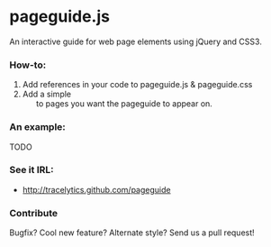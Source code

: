 pageguide.js
============

An interactive guide for web page elements using jQuery and CSS3.

### How-to:
1. Add references in your code to pageguide.js & pageguide.css
2. Add a simple <ul> to pages you want the pageguide to appear on.

### An example:
TODO

### See it IRL:
* http://tracelytics.github.com/pageguide

### Contribute
Bugfix?  Cool new feature?  Alternate style?  Send us a pull request!
